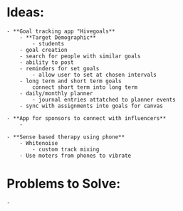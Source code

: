 # Ideas:
    - **Goal tracking app "Hivegoals**
        - **Target Demographic**
            - students
        - goal creation
        - search for people with similar goals
        - ability to post 
        - reminders for set goals
            - allow user to set at chosen intervals
        - long term and short term goals
            connect short term into long term
        - daily/monthly planner
            - journal entries attatched to planner events
        - sync with assignments into goals for canvas

    - **App for sponsors to connect with influencers**
        - 

    - **Sense based therapy using phone**
        - Whitenoise
            - custom track mixing
        - Use moters from phones to vibrate

# Problems to Solve:
    - 